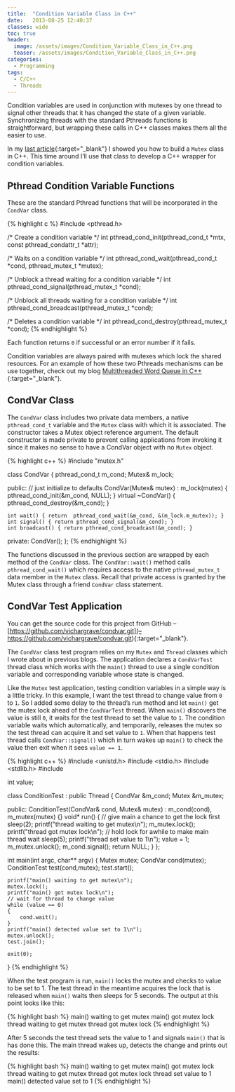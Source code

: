 ```yaml
---
title:  "Condition Variable Class in C++"
date:   2013-08-25 12:40:37
classes: wide
toc: true
header:
  image: /assets/images/Condition_Variable_Class_in_C++.png
  teaser: /assets/images/Condition_Variable_Class_in_C++.png
categories: 
  - Programming
tags: 
  - C/C++ 
  - Threads
---
```


Condition variables are used in conjunction with mutexes by one thread to signal other threads that it has changed the state of a given variable. Synchronizing threads with the standard Pthreads functions is straightforward, but wrapping these calls in C++ classes makes them all the easier to use.

In my [last article](/programming/mutex-class-in-cpp){:target="_blank"} I showed you how to build a `Mutex` class in C++. This time around I’ll use that class to develop a C++ wrapper for condition variables.

## Pthread Condition Variable Functions

These are the standard Pthread functions that will be incorporated in the `CondVar` class.

{% highlight c %}
#include <pthread.h>

/* Create a condition variable */
int pthread_cond_init(pthread_cond_t *mtx, const pthread_condattr_t *attr);

/* Waits on a condition variable */
int pthread_cond_wait(pthread_cond_t *cond, pthread_mutex_t *mutex);

/* Unblock a thread waiting for a condition variable */
int pthread_cond_signal(pthread_mutex_t *cond);

/* Unblock all threads waiting for a condition variable */
int pthread_cond_broadcast(pthread_mutex_t *cond);

/* Deletes a condition variable */
int pthread_cond_destroy(pthread_mutex_t *cond);
{% endhighlight %}

Each function returns `0` if successful or an error number if it fails.

Condition variables are always paired with mutexes which lock the shared resources. For an example of how these two Pthreads mechanisms can be use together, check out my blog [Multithreaded Word Queue in C++](/programming/multithreaded-work-queue-in-cpp){:target="_blank"}.

## CondVar Class

The `CondVar` class includes two private data members, a native `pthread_cond_t` variable and the `Mutex` class with which it is associated. The constructor takes a Mutex object reference argument.  The default constructor is made private to prevent calling applications from invoking it since it makes no sense to have a CondVar object with no `Mutex` object.

{% highlight c++ %}
#include "mutex.h"

class CondVar
{
    pthread_cond_t  m_cond;
    Mutex&          m_lock;

  public:
    // just initialize to defaults
    CondVar(Mutex& mutex) : m_lock(mutex) { pthread_cond_init(&m_cond, NULL); }
    virtual ~CondVar() { pthread_cond_destroy(&m_cond); }

    int wait() { return  pthread_cond_wait(&m_cond, &(m_lock.m_mutex)); }
    int signal() { return pthread_cond_signal(&m_cond); }
    int broadcast() { return pthread_cond_broadcast(&m_cond); }

  private:
    CondVar();
};
{% endhighlight %}

The functions discussed in the previous section are wrapped by each method of the `CondVar` class. The `CondVar::wait()` method calls `pthread_cond_wait()` which requires access to the native `pthread_mutex_t` data member in the `Mutex` class. Recall that private access is granted by the Mutex class through a friend `CondVar` class statement.

## CondVar Test Application

You can get the source code for this project from GitHub – [https://github.com/vichargrave/condvar.git](– https://github.com/vichargrave/condvar.git){:target="_blank"}.

The `CondVar` class test program relies on my `Mutex` and `Thread` classes which I wrote about in previous blogs. The application declares a `CondVarTest` thread class which works with the `main()` thread to use a single condition variable and corresponding variable whose state is changed.

Like the `Mutex` test application, testing condition variables in a simple way is a little tricky. In this example, I want the test thread to change value from `0` to `1`. So I added some delay to the thread’s run method and let `main()` get the mutex lock ahead of the `CondVarTest` thread. When `main()` discovers the value is still `0`, it waits for the test thread to set the value to `1`. The condition variable waits which automatically, and temporarily, releases the mutex so the test thread can acquire it and set value to `1`. When that happens test thread calls `CondVar::signal()` which in turn wakes up `main()` to check the value then exit when it sees `value == 1`.

{% highlight c++ %}
#include <unistd.h>
#include <stdio.h>
#include <stdlib.h>
#include <string>

int value;

class ConditionTest : public Thread
{
     CondVar &m_cond;
     Mutex   &m_mutex;

  public:
     ConditionTest(CondVar& cond, Mutex& mutex) : m_cond(cond), m_mutex(mutex) {}
     void* run() {
         // give main a chance to get the lock first
         sleep(2);
         printf("thread waiting to get mutex\n");
         m_mutex.lock();
         printf("thread got mutex lock\n");
         // hold lock for awhile to make main thread wait
         sleep(5);
         printf("thread set value to 1\n");
         value = 1;
         m_mutex.unlock();
         m_cond.signal();
         return NULL;
     }
};

int main(int argc, char** argv)
{
    Mutex   mutex;
    CondVar cond(mutex);
    ConditionTest test(cond,mutex);
    test.start();

    printf("main() waiting to get mutex\n");
    mutex.lock();
    printf("main() got mutex lock\n");
    // wait for thread to change value
    while (value == 0)
    {
        cond.wait();
    }
    printf("main() detected value set to 1\n");
    mutex.unlock();
    test.join();

    exit(0);
}
{% endhighlight %}

When the test program is run, `main()` locks the mutex and checks to value to be set to 1. The test thread in the meantime acquires the lock that is released when `main()` waits then sleeps for 5 seconds.  The output at this point looks like this:

{% highlight bash %}
main() waiting to get mutex
main() got mutex lock
thread waiting to get mutex
thread got mutex lock
{% endhighlight %}

After 5 seconds the test thread sets the value to 1 and signals `main()` that is has done this. The main thread wakes up, detects the change and prints out the results:

{% highlight bash %}
main() waiting to get mutex
main() got mutex lock
thread waiting to get mutex
thread got mutex lock
thread set value to 1
main() detected value set to 1
{% endhighlight %}
